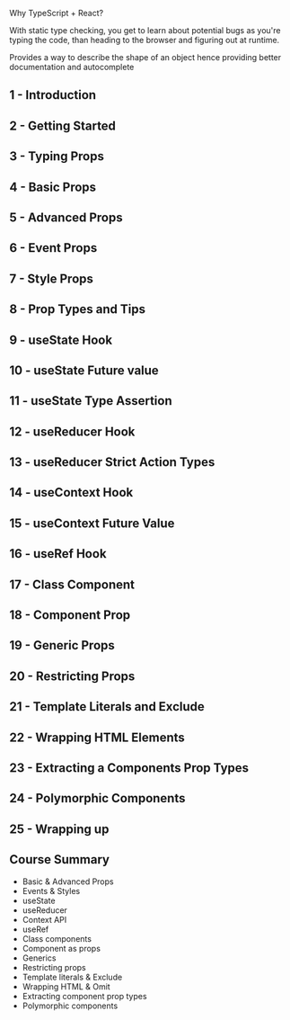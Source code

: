 Why TypeScript + React?

With static type checking, you get to learn about potential bugs as you're typing the code, than heading to the browser and figuring out at runtime.

Provides a way to describe the shape of an object hence providing better documentation and autocomplete

## 1 - Introduction

## 2 - Getting Started

## 3 - Typing Props

## 4 - Basic Props

## 5 - Advanced Props

## 6 - Event Props

## 7 - Style Props

## 8 - Prop Types and Tips

## 9 - useState Hook

## 10 - useState Future value

## 11 - useState Type Assertion

## 12 - useReducer Hook

## 13 - useReducer Strict Action Types

## 14 - useContext Hook

## 15 - useContext Future Value

## 16 - useRef Hook

## 17 - Class Component

## 18 - Component Prop

## 19 - Generic Props

## 20 - Restricting Props

## 21 - Template Literals and Exclude

## 22 - Wrapping HTML Elements

## 23 - Extracting a Components Prop Types

## 24 - Polymorphic Components

## 25 - Wrapping up

## Course Summary

- Basic & Advanced Props
- Events & Styles
- useState
- useReducer
- Context API
- useRef
- Class components
- Component as props
- Generics
- Restricting props
- Template literals & Exclude
- Wrapping HTML & Omit
- Extracting component prop types
- Polymorphic components
